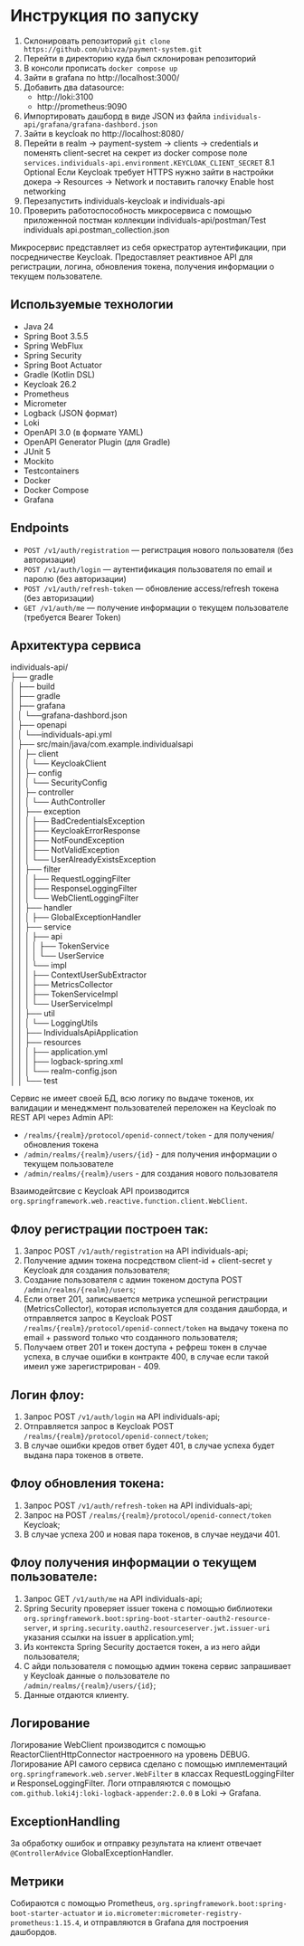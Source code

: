 # Инструкция по запуску

1. Склонировать репозиторий `git clone https://github.com/ubivza/payment-system.git`
2. Перейти в директорию куда был склонирован репозиторий
3. В консоли прописать `docker compose up`
4. Зайти в grafana по http://localhost:3000/
5. Добавить два datasource: 
	- http://loki:3100
	- http://prometheus:9090
6. Импортировать дашборд в виде JSON из файла `individuals-api/grafana/grafana-dashbord.json`
7. Зайти в keycloak по http://localhost:8080/
8. Перейти в realm -> payment-system -> clients -> credentials и поменять client-secret на секрет из docker compose поле `services.individuals-api.environment.KEYCLOAK_CLIENT_SECRET`
	8.1 Optional Если Keycloak требует HTTPS нужно зайти в настройки докера -> Resources -> Network и поставить галочку Enable host networking
9. Перезапустить individuals-keycloak и individuals-api
10. Проверить работоспособность микросервиса с помощью приложенной постман коллекции individuals-api/postman/Test individuals api.postman_collection.json

Микросервис представляет из себя оркестратор аутентификации, при посредничестве Keycloak.
Предоставляет реактивное API для
регистрации,
логина,
обновления токена,
получения информации о текущем пользователе.

## Используемые технологии

- Java 24
- Spring Boot 3.5.5
- Spring WebFlux
- Spring Security
- Spring Boot Actuator
- Gradle (Kotlin DSL)
- Keycloak 26.2
- Prometheus
- Micrometer
- Logback (JSON формат)
- Loki
- OpenAPI 3.0 (в формате YAML)
- OpenAPI Generator Plugin (для Gradle)
- JUnit 5
- Mockito
- Testcontainers
- Docker
- Docker Compose
- Grafana

## Endpoints

- `POST /v1/auth/registration` — регистрация нового пользователя (без авторизации)
- `POST /v1/auth/login` — аутентификация пользователя по email и паролю (без авторизации)
- `POST /v1/auth/refresh-token` — обновление access/refresh токена (без авторизации)
- `GET /v1/auth/me` — получение информации о текущем пользователе (требуется Bearer Token)

## Архитектура сервиса
individuals-api/  
├── gradle  
│   ├── build    
│   ├── gradle  
│   ├── grafana  
│	  │	  └──grafana-dashbord.json  
│   ├── openapi  
│	  │	  └──individuals-api.yml  
│   ├── src/main/java/com.example.individualsapi  
│   │   ├─ client  
│   │   │	└── KeycloakClient  
│   │   ├─ config  
│   │   │   └── SecurityConfig  
│   │   ├─ controller  
│   │   │   └── AuthController  
│   │   ├── exception  
│   │   │   ├── BadCredentialsException  
│   │   │   ├── KeycloakErrorResponse  
│   │   │   ├── NotFoundException  
│   │   │   ├── NotValidException  
│   │   │   └── UserAlreadyExistsException  
│   │   ├── filter  
│   │   │   ├── RequestLoggingFilter  
│   │   │   ├── ResponseLoggingFilter  
│	  │	  │  	└── WebClientLoggingFilter  
│   │   ├── handler  
│   │   │   ├── GlobalExceptionHandler  
│   │   ├── service  
│   │   │   ├── api  
│   │   │   │   ├── TokenService  
│   │   │   │   └── UserService  
│   │   │   └── impl  
│   │   │       ├── ContextUserSubExtractor  
│   │   │       ├── MetricsCollector  
│   │   │       ├── TokenServiceImpl  
│   │   │       └── UserServiceImpl  
│	  │	  ├── util  
│   │	  │	  └── LoggingUtils  
│   │	  ├── IndividualsApiApplication  
│	  │	  ├── resources  
│   │	  │	  ├── application.yml  
│   │	  │	  ├── logback-spring.xml  
│   │	  │	  └── realm-config.json  
│	  │	  └── test  


Сервис не имеет своей БД, всю логику по выдаче токенов, их валидации и менеджмент пользователей переложен на Keycloak по REST API через Admin API:

- `/realms/{realm}/protocol/openid-connect/token` - для получения/обновления токена
- `/admin/realms/{realm}/users/{id}` - для получения информации о текущем пользователе
- `/admin/realms/{realm}/users` - для создания нового пользователя 

Взаимодейтсвие с Keycloak API производится `org.springframework.web.reactive.function.client.WebClient`.

## Флоу регистрации построен так:

1. Запрос POST `/v1/auth/registration` на API individuals-api;
2. Получение админ токена посредством client-id + client-secret у Keycloak для создания пользователя;
3. Создание пользователя с админ токеном доступа POST `/admin/realms/{realm}/users`;
4. Если ответ 201, записывается метрика успешной регистрации (MetricsCollector), которая используется для создания дашборда, и отправляется запрос в Keycloak POST `/realms/{realm}/protocol/openid-connect/token` на выдачу токена по email + password только что созданного пользователя;
5. Получаем ответ 201 и токен доступа + рефреш токен в случае успеха, в случае ошибки в контракте 400, в случае если такой имеил уже зарегистрирован - 409.

## Логин флоу:

1. Запрос POST `/v1/auth/login` на API individuals-api;
1. Отправляется запрос в Keycloak POST `/realms/{realm}/protocol/openid-connect/token`;
2. В случае ошибки кредов ответ будет 401, в случае успеха будет выдана пара токенов в ответе.

## Флоу обновления токена:

1. Запрос POST `/v1/auth/refresh-token` на API individuals-api;
2. Запрос на POST `/realms/{realm}/protocol/openid-connect/token` Keycloak;
3. В случае успеха 200 и новая пара токенов, в случае неудачи 401.

## Флоу получения информации о текущем пользователе:

1. Запрос GET `/v1/auth/me` на API individuals-api;
2. Spring Security проверяет issuer токена с помощью библиотеки `org.springframework.boot:spring-boot-starter-oauth2-resource-server`, и `spring.security.oauth2.resourceserver.jwt.issuer-uri` указания ссылки на issuer в application.yml;
3. Из контекста Spring Security достается токен, а из него айди пользователя;
4. С айди пользователя с помощью админ токена сервис запрашивает у Keycloak данные о пользователе по `/admin/realms/{realm}/users/{id}`;
5. Данные отдаются клиенту.

## Логирование

Логирование WebClient производится с помощью ReactorClientHttpConnector настроенного на уровень DEBUG.
Логирование API самого сервиса сделано с помощью имплементаций `org.springframework.web.server.WebFilter` в классах RequestLoggingFilter и ResponseLoggingFilter.
Логи отправляются с помощью `com.github.loki4j:loki-logback-appender:2.0.0` в Loki -> Grafana.

## ExceptionHandling

За обработку ошибок и отправку результата на клиент отвечает `@ControllerAdvice` GlobalExceptionHandler.

## Метрики

Собираются с помощью Prometheus, `org.springframework.boot:spring-boot-starter-actuator` и `io.micrometer:micrometer-registry-prometheus:1.15.4`, и отправляются в Grafana для построения дашбордов.
